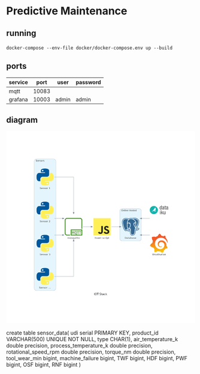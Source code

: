 # Predictive Maintenance

## running

`docker-compose --env-file docker/docker-compose.env up --build`

## ports

|service|port|user|password|
|---|---|---|---|
|mqtt|10083|||
|grafana|10003|admin|admin|

## diagram

![archi diagram](docs/iot_stack.png)

create table sensor_data(
    udi serial PRIMARY KEY,
    product_id VARCHAR(500) UNIQUE NOT NULL,
    type CHAR(1),
    air_temperature_k double precision,
    process_temperature_k double precision,
    rotational_speed_rpm double precision,
    torque_nm double precision,
    tool_wear_min bigint,
    machine_failure bigint,
    TWF bigint,
    HDF bigint,
    PWF bigint,
    OSF bigint,
    RNF bigint
)
